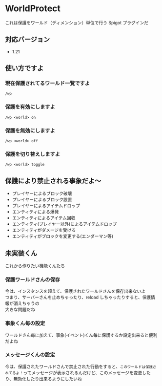 # WorldProtect

これは保護をワールド（ディメンション）単位で行う Spigot プラグインだ

## 対応バージョン

-   1.21

## 使い方ですよ

### 現在保護されてるワールド一覧ですよ

`/wp`

### 保護を有効にしますよ

`/wp <world> on`

### 保護を無効にしますよ

`/wp <world> off`

### 保護を切り替えしますよ

`/wp <world> toggle`

## 保護により禁止される事象だよ～

-   プレイヤーによるブロック破壊
-   プレイヤーによるブロック設置
-   プレイヤーによるアイテムドロップ
-   エンティティによる爆発
-   エンティティによるアイテム回収
-   エンティティ(プレイヤー以外)によるアイテムドロップ
-   エンティティがダメージを受ける
-   エンティティがブロックを変更する(エンダーマン等)

## 未実装くん

これから作りたい機能くんたち

### 保護ワールドさんの保存

今は、インスタンスを超えて、保護されたワールドさんを保存出来ないよ  
つまり、サーバーさんを止めちゃったり、reload しちゃったりすると、保護情報が消えちゃうの  
大きな問題だね

### 事象くん毎の設定

ワールドさん毎に加えて、事象(イベント)くん毎に保護するか設定出来ると便利だよね

### メッセージくんの設定

今は、保護されたワールドさんで禁止された行動をすると、`このワールドは保護されてるよ！`ってメッセージが表示されるんだけど、このメッセージを変更したり、無効化したり出来るようにしたいね
